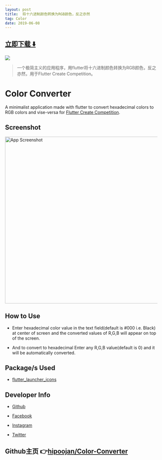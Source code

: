 ```yaml
---
layout: post
title:  将十六进制颜色转换为RGB颜色，反之亦然
tag: Color
date: 2019-06-08
---
```


 


## [立即下载 ️⬇️ ](https://codeload.github.com/hipoojan/Color-Converter/zip/master) 
<p-4> 

 
![](https://flutterawesome.com/content/images/2019/04/COLOR.jpg)
 
>
> 一个极简主义的应用程序，用flutter将十六进制颜色转换为RGB颜色，反之亦然，用于Flutter Create Competition。
>

 
# **Color Converter**

A minimalist application made with flutter to convert hexadecimal colors to RGB colors and vise-versa for <a href="https://flutter.io/create">Flutter Create Competition</a>.

## **Screenshot**

<img src="ss.png"
     alt="App Screenshot"
     style="height: 550px" />

## **How to Use**

- Enter hexadecimal color value in the text field(default is #000 i.e. Black) at center of screen and the converted values of R,G,B will appear on top of the screen.

- And to convert to hexadecimal Enter any R,G,B value(default is 0) and it will be automatically converted.

## **Package/s Used**

- <a href="https://pub.dartlang.org/packages/flutter_launcher_icons">flutter_launcher_icons</a>


## **Developer Info**

- <a href="https://github.com/hipoojan">Github</a>

- <a href="https://www.facebook.com/poojan.pandya.58">Facebook</a>

- <a href="https://www.instagram.com/hipoojan/">Instagram</a>

- <a href="https://twitter.com/hipoojan">Twitter</a>
## Github主页 👉[hipoojan/Color-Converter](http://github.com/hipoojan/Color-Converter)